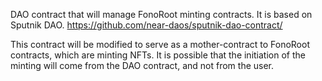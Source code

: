 DAO contract that will manage FonoRoot minting contracts. It is based on Sputnik DAO. https://github.com/near-daos/sputnik-dao-contract/

This contract will be modified to serve as a mother-contract to FonoRoot contracts, which are minting NFTs. It is possible that the initiation of the minting will come from the DAO contract, and not from the user.

